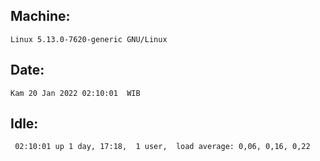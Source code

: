 ## Machine:
```
Linux 5.13.0-7620-generic GNU/Linux
```
## Date:
```
Kam 20 Jan 2022 02:10:01  WIB
```
## Idle:
```
 02:10:01 up 1 day, 17:18,  1 user,  load average: 0,06, 0,16, 0,22
```
